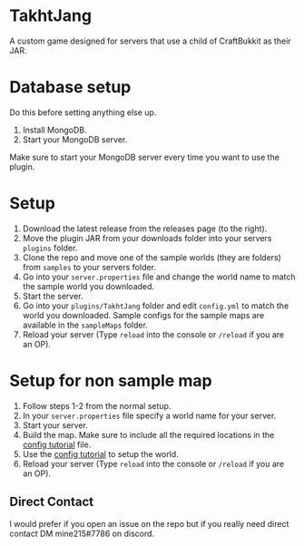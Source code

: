 # TakhtJang
A custom game designed for servers that use a child of CraftBukkit as their JAR.

# Database setup
Do this before setting anything else up.
1. Install MongoDB.
2. Start your MongoDB server.

Make sure to start your MongoDB server every time you want to use the plugin.

# Setup
1. Download the latest release from the releases page (to the right).
2. Move the plugin JAR from your downloads folder into your servers `plugins` folder.
3. Clone the repo and move one of the sample worlds (they are folders) from `samples` to your servers folder.
4. Go into your `server.properties` file and change the world name to match the sample world you downloaded.
5. Start the server.
6. Go into your `plugins/TakhtJang` folder and edit `config.yml` to match the world you downloaded. Sample configs for the sample maps are available in the `sampleMaps` folder.
7. Reload your server (Type `reload` into the console or `/reload` if you are an OP).

# Setup for non sample map
1. Follow steps 1-2 from the normal setup.
2. In your `server.properties` file specify a world name for your server.
3. Start your server.
4. Build the map. Make sure to include all the required locations in the [config tutorial](samples/config_tutorial.md) file.
5. Use the [config tutorial](samples/config_tutorial.md) to setup the world.
6. Reload your server (Type `reload` into the console or `/reload` if you are an OP).

## Direct Contact
I would prefer if you open an issue on the repo but if you really need direct contact
DM mine215#7786 on discord.
